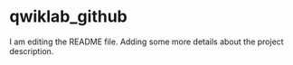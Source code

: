 # qwiklab_github
I am editing the README file. Adding some more details about the project description.
